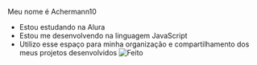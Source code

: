 Meu nome é Achermann10
- Estou estudando na Alura
- Estou me desenvolvendo na linguagem JavaScript
- Utilizo esse espaço para minha organização e
compartilhamento dos meus projetos desenvolvidos
![Feito](https://media.tenor.com/Uo9bOWpho3oAAAAM/whatever-little-girl-drinking.gif)
